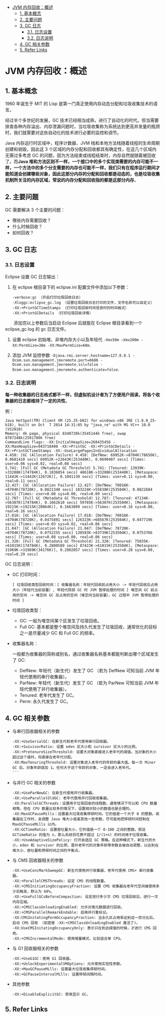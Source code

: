 - [JVM 内存回收：概述](#jvm-内存回收概述)
  - [1. 基本概念](#1-基本概念)
  - [2. 主要问题](#2-主要问题)
  - [3. GC 日志](#3-gc-日志)
    - [3.1. 日志设置](#31-日志设置)
    - [3.2. 日志说明](#32-日志说明)
  - [4. GC 相关参数](#4-gc-相关参数)
  - [5. Refer Links](#5-refer-links)

# JVM 内存回收：概述

## 1. 基本概念

1960 年诞生于 MIT 的 Lisp 是第一门真正使用内存动态分配和垃圾收集技术的语言。

经过半个多世纪的发展，GC 技术已经相当成熟，进行了自动化的时代。但当需要排查各种内存溢出、内存泄漏问题时，当垃圾收集称为系统达到更高并发量的瓶颈时，我们就需要对这些自动化的技术进行必要的监控和调节。

Java 内存运行时区域中，程序计数器、JVM 栈和本地方法栈随着线程的生命周期创建和销毁，因此这 3 个区域的内存分配和回收都具有确定性，在这几个区域内无需过多考虑 GC 的问题，因为方法结束或线程结束时，内存自然就随着被回收了。而**Java 堆和方法区则不一样，一个接口中的多个实现类需要的内存可能不一样，一个方法中的多个分支需要的内存也可能不一样，我们只有在程序运行期间才能知道会创建哪些对象，因此这部分内存的分配和回收都是动态的，也是垃圾收集机制所关注的内存区域，常说的内存分配和回收指的都是这部分内存**。

## 2. 主要问题

GC 需要解决 3 个主要的问题：
- 哪些内存需要回收？
- 什么时候回收？
- 如何回收？

## 3. GC 日志

### 3.1. 日志设置

Eclipse 设置 GC 日志输出：
1. 在 eclipse 根目录下的 eclipse.ini 配置文件中添加以下参数：
    ```
    -verbose:gc （开启打印垃圾回收日志）
    -Xloggc:eclipse_gc.log （设置垃圾回收日志打印的文件，文件名称可以自定义）
    -XX:+PrintGCTimeStamps （打印垃圾回收时间信息时的时间格式）
    -XX:+PrintGCDetails （打印垃圾回收详情）
    ```
　　添加完以上参数后当启动 Eclipse 后就能在 Eclipse 根目录看到一个 eclipse_gc.log 的 gc 日志文件。

1. 设置 eclipse 初始堆、非堆内存大小以及年轻代 `-Xms50m –Xmx200m -XX:PermSize=30m -XX:MaxPermSize=60m`.

1. 添加 JVM 监控参数 `-Djava.rmi.server.hostname=127.0.0.1 -Dcom.sun.management.jmxremote.port=6688 -Dcom.sun.management.jmxremote.ssl=false -Dcom.sun.management.jmxremote.authenticate=false`.

### 3.2. 日志说明

**每一种收集器的日志格式都不一样，但虚拟机设计者为了方便用户阅读，将各个收集器的日志都维持了一定的共性**。

例：
```
Java HotSpot(TM) Client VM (25.25-b02) for windows-x86 JRE (1.8.0_25-b18), built on Oct  7 2014 14:31:05 by "java_re" with MS VC++ 10.0 (VS2010)
Memory: 4k page, physical 8340720k(3545144k free), swap 8787248k(2501780k free)
CommandLine flags: -XX:InitialHeapSize=268435456 -XX:MaxHeapSize=943718400 -XX:+PrintGC -XX:+PrintGCDetails -XX:+PrintGCTimeStamps -XX:-UseLargePagesIndividualAllocation
4.458: [GC (Allocation Failure) 4.458: [DefNew: 69952K->8704K(78656K), 0.0681410 secs] 69952K->22643K(253440K), 0.0690407 secs] [Times: user=0.06 sys=0.02, real=0.08 secs]
5.741: [Full GC (Metadata GC Threshold) 5.741: [Tenured: 13939K->33208K(174784K), 0.1036054 secs] 48618K->33208K(253440K), [Metaspace: 11442K->11442K(12672K)], 0.1041130 secs] [Times: user=0.11 sys=0.00, real=0.11 secs]
12.427: [GC (Allocation Failure) 12.427: [DefNew: 70016K->8704K(78720K), 0.0821340 secs] 103224K->55838K(253504K), 0.0822684 secs] [Times: user=0.08 sys=0.00, real=0.09 secs]
12.787: [Full GC (Metadata GC Threshold) 12.787: [Tenured: 47134K->56307K(174784K), 0.1662610 secs] 59785K->56307K(253504K), [Metaspace: 19215K->19215K(20864K)], 0.1663899 secs] [Times: user=0.16 sys=0.00, real=0.16 secs]
17.018: [GC (Allocation Failure) 17.018: [DefNew: 70016K->8704K(78720K), 0.0475891 secs] 126323K->68567K(253504K), 0.0477196 secs] [Times: user=0.03 sys=0.02, real=0.06 secs]
21.047: [GC (Allocation Failure) 21.047: [DefNew: 78720K->8704K(78720K), 0.0752255 secs] 138583K->83739K(253504K), 0.0753766 secs] [Times: user=0.08 sys=0.00, real=0.06 secs]
21.320: [Full GC (Metadata GC Threshold) 21.320: [Tenured: 75035K->61015K(174784K), 0.2800589 secs] 87423K->61015K(253504K), [Metaspace: 31969K->31969K(34176K)], 0.2802057 secs] [Times: user=0.28 sys=0.00, real=0.29 secs]
```

GC 日志说明：
- GC 打印时间：
  ```
  [ 垃圾回收类型回收时间：[ 收集器名称：年轻代回收前占用大小 -> 年轻代回收后占用大小（年轻代当前容量）, 年轻代局部 GC 时 JVM 暂停处理的时间 ] 堆空间 GC 前占用的空间 -> 堆空间 GC 后占用的空间（堆空间当前容量），GC 过程中 JVM 暂停处理的时间 ]
  ```

- 垃圾回收类型：
  - GC: 一般为堆空间某个区发生了垃圾回收。
  - Full GC: 基本都是整个堆空间及持久代发生了垃圾回收，通常优化的目标之一是尽量减少 GC 和 Full GC 的频率。

- 收集器名称：

  一般都为收集器的简称或别名，通过收集器名称基本都能判断出哪个区域发生了 GC:
  - DefNew: 年轻代（新生代）发生了 GC （若为 DefNew 可知当前 JVM 年轻代使用的串行收集器）。
  - ParNew: 年轻代（新生代）发生了 GC （若为 ParNew 可知当前 JVM 年轻代使用了并行收集器）。
  - Tenured: 老年代发生了 GC。
  - Perm: 永久代发生了 GC。

## 4. GC 相关参数

- 与串行回收器相关的参数
  ```
  -XX:+UseSerialGC: 在新生代和老年代使用串行回收器。
  -XX:+SuivivorRatio: 设置 eden 区大小和 survivor 区大小的比例。
  -XX:+PretenureSizeThreshold: 设置大对象直接进入老年代的阈值。当对象的大小超过这个值时，将直接在老年代分配。
  -XX:MaxTenuringThreshold: 设置对象进入老年代的年龄的最大值。每一次 Minor GC 后，对象年龄就加 1。任何大于这个年龄的对象，一定会进入老年代。
  ```　
- 与并行 GC 相关的参数
  ```
  -XX:+UseParNewGC: 在新生代使用并行收集器。
  -XX:+UseParallelOldGC: 老年代使用并行回收收集器。
  -XX:ParallelGCThreads：设置用于垃圾回收的线程数。通常情况下可以和 CPU 数量相等。但在 CPU 数量比较多的情况下，设置相对较小的数值也是合理的。
  -XX:MaxGCPauseMills：设置最大垃圾收集停顿时间。它的值是一个大于 0 的整数。收集器在工作时，会调整 Java 堆大小或者其他一些参数，尽可能地把停顿时间控制在 MaxGCPauseMills 以内。
  -XX:GCTimeRatio: 设置吞吐量大小，它的值是一个 0-100 之间的整数。假设 GCTimeRatio 的值为 n，那么系统将花费不超过 1/(1+n) 的时间用于垃圾收集。
  -XX:+UseAdaptiveSizePolicy: 打开自适应 GC 策略。在这种模式下，新生代的大小，eden 和 survivor 的比例、晋升老年代的对象年龄等参数会被自动调整，以达到在堆大小、吞吐量和停顿时间之间的平衡点。
  ```
- 与 CMS 回收器相关的参数
  ```
  -XX:+UseConcMarkSweepGC: 新生代使用并行收集器，老年代使用 CMS+ 串行收集器。
  -XX:+ParallelCMSThreads: 设定 CMS 的线程数量。
  -XX:+CMSInitiatingOccupancyFraction: 设置 CMS 收集器在老年代空间被使用多少后触发，默认为 68%。
  -XX:+UseFullGCsBeforeCompaction: 设定进行多少次 CMS 垃圾回收后，进行一次内存压缩。
  -XX:+CMSClassUnloadingEnabled: 允许对类元数据进行回收。
  -XX:+CMSParallelRemarkEndable: 启用并行重标记。
  -XX:CMSInitatingPermOccupancyFraction: 当永久区占用率达到这一百分比后，启动 CMS 回收 （前提是 -XX:+CMSClassUnloadingEnabled 激活了)。
  -XX:UseCMSInitatingOccupancyOnly: 表示只在到达阈值的时候，才进行 CMS 回收。
  -XX:+CMSIncrementalMode: 使用增量模式，比较适合单 CPU。
  ```
- 与 G1 回收器相关的参数
  ```
  -XX:+UseG1GC：使用 G1 回收器。
  -XX:+UnlockExperimentalVMOptions: 允许使用实验性参数。
  -XX:+MaxGCPauseMills: 设置最大垃圾收集停顿时间。
  -XX:+GCPauseIntervalMills: 设置停顿间隔时间。
  ```
- 其他参数
  ```
  -XX:+DisableExplicitGC: 禁用显示 GC。
  ```

## 5. Refer Links